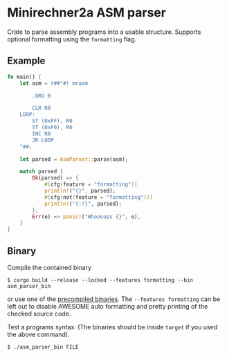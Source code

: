 # Minirechner2a ASM parser

Crate to parse assembly programs into a usable structure.
Supports optional formatting using the `formatting` flag.

## Example

```rust
fn main() {
    let asm = r##"#! mrasm

        .ORG 0

        CLR R0
    LOOP:
        ST (0xFF), R0
        ST (0xF0), R0
        INC R0
        JR LOOP
    "##;

    let parsed = AsmParser::parse(asm);

    match parsed {
        Ok(parsed) => {
            #[cfg(feature = "formatting")]
            println!("{}", parsed);
            #[cfg(not(feature = "formatting"))]
            println!("{:?}", parsed);
        },
        Err(e) => panic!("Whoooops {}", e),
    }
}
```

## Binary

Compile the contained binary
```console
$ cargo build --release --locked --features formatting --bin asm_parser_bin
```
or use one of the [precompiled binaries](https://github.com/MalteT/2a-parser/releases). The `--features formatting` can be left out to disable AWESOME auto formatting and pretty printing of the checked source code.

Test a programs syntax: (The binaries should be inside `target` if you used the above command).
```console
$ ./asm_parser_bin FILE
```
